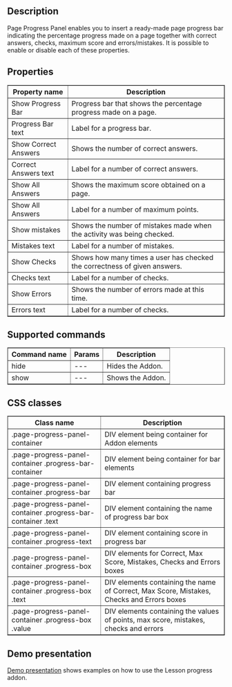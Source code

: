 ## Description

Page Progress Panel enables you to insert a ready-made page progress bar indicating the percentage progress made on a page together with correct answers, checks, maximum score and errors/mistakes. It is possible to enable or disable each of these properties.

## Properties

<table border='1'>
    <tr>
        <th>Property name</th>
        <th>Description</th>
    </tr>
    <tr>
        <td>Show Progress Bar</td>
        <td>Progress bar that shows the percentage progress made on a page.</td>
    </tr>
	<tr>
        <td>Progress Bar text</td>
        <td>Label for a progress bar.</td>
    </tr>
	<tr>
        <td>Show Correct Answers</td>
        <td>Shows the number of correct answers.</td>
    </tr>
	<tr>
        <td>Correct Answers text</td>
        <td>Label for a number of correct answers.</td>
    </tr>
	<tr>
        <td>Show All Answers</td>
        <td>Shows the maximum score obtained on a page.</td>
    </tr>
	<tr>
        <td>Show All Answers</td>
        <td>Label for a number of maximum points.</td>
    </tr>
	<tr>
        <td>Show mistakes</td>
        <td>Shows the number of mistakes made when the activity was being checked.</td>
    </tr>
	<tr>
        <td>Mistakes text</td>
        <td>Label for a number of mistakes.</td>
    </tr>
    <tr>
        <td>Show Checks</td>
        <td>Shows how many times a user has checked the correctness of given answers.</td>
    </tr>
	<tr>
        <td>Checks text</td>
        <td>Label for a number of checks.</td>
    </tr>
    <tr>
        <td>Show Errors</td>
        <td>Shows the number of errors made at this time.</td>
    </tr>
	<tr>
        <td>Errors text</td>
        <td>Label for a number of checks.</td>
    </tr>
    
    
</table>


## Supported commands

<table border='1'>
    <tr>
        <th>Command name</th>
        <th>Params</th>
        <th>Description</th>
    </tr>
    <tr>
        <td>hide</td>
        <td>---</td>
        <td>Hides the Addon.</td>
    </tr>
    <tr>
        <td>show</td>
        <td>---</td>
        <td>Shows the Addon.</td>
    </tr>
</table>


## CSS classes

<table border='1'>
    <tr>
        <th>Class name</th>
        <th>Description</th>
    </tr>
    <tr>
        <td>.page-progress-panel-container</td>
        <td>DIV element being container for Addon elements</td>
    </tr>   
    <tr>
        <td>.page-progress-panel-container .progress-bar-container</td>
        <td>DIV element being container for bar elements</td>
    </tr>
    <tr>
        <td>.page-progress-panel-container .progress-bar</td>
        <td>DIV element containing progress bar</td>
    </tr>
	<tr>
        <td>.page-progress-panel-container .progress-bar-container .text</td>
        <td>DIV element containing the name of progress bar box</td>
    </tr>
    <tr>
        <td>.page-progress-panel-container .progress-text</td>
        <td>DIV element containing score in progress bar</td>
    </tr>
    <tr>
        <td>.page-progress-panel-container .progress-box</td>
        <td>DIV elements for Correct, Max Score, Mistakes, Checks and Errors boxes</td>
    </tr>   
	<tr>
        <td>.page-progress-panel-container .progress-box .text</td>
        <td>DIV elements containing the name of Correct, Max Score, Mistakes, Checks and Errors boxes</td>
    </tr> 
	<tr>
        <td>.page-progress-panel-container .progress-box .value</td>
        <td>DIV elements containing the values of points, max score, mistakes, checks and errors</td>
    </tr>   	
</table>


## Demo presentation
[Demo presentation](/embed/4893372414951424 "Demo presentation") shows examples on how to use the Lesson progress addon.                                      